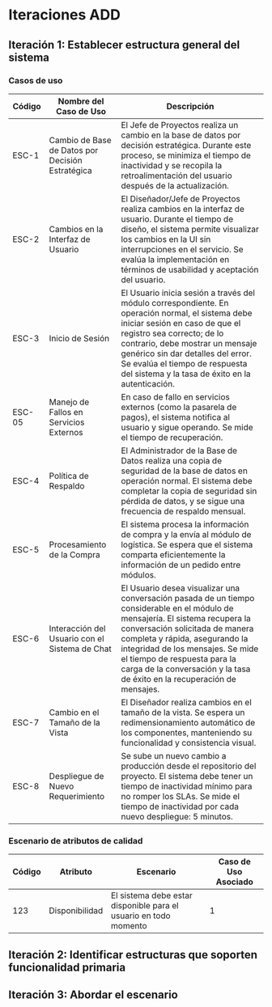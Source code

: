 # Iteraciones ADD
## Iteración 1: Establecer estructura general del sistema
### Casos de uso
| Código | Nombre del Caso de Uso | Descripción |
|--------|-------------------------|-------------|
| ESC-1 | Cambio de Base de Datos por Decisión Estratégica | El Jefe de Proyectos realiza un cambio en la base de datos por decisión estratégica. Durante este proceso, se minimiza el tiempo de inactividad y se recopila la retroalimentación del usuario después de la actualización. |
| ESC-2 | Cambios en la Interfaz de Usuario | El Diseñador/Jefe de Proyectos realiza cambios en la interfaz de usuario. Durante el tiempo de diseño, el sistema permite visualizar los cambios en la UI sin interrupciones en el servicio. Se evalúa la implementación en términos de usabilidad y aceptación del usuario. |
| ESC-3 | Inicio de Sesión | El Usuario inicia sesión a través del módulo correspondiente. En operación normal, el sistema debe iniciar sesión en caso de que el registro sea correcto; de lo contrario, debe mostrar un mensaje genérico sin dar detalles del error. Se evalúa el tiempo de respuesta del sistema y la tasa de éxito en la autenticación. |
| ESC-05 | Manejo de Fallos en Servicios Externos | En caso de fallo en servicios externos (como la pasarela de pagos), el sistema notifica al usuario y sigue operando. Se mide el tiempo de recuperación. |
| ESC-4 | Política de Respaldo | El Administrador de la Base de Datos realiza una copia de seguridad de la base de datos en operación normal. El sistema debe completar la copia de seguridad sin pérdida de datos, y se sigue una frecuencia de respaldo mensual. |
| ESC-5 | Procesamiento de la Compra | El sistema procesa la información de compra y la envía al módulo de logística. Se espera que el sistema comparta eficientemente la información de un pedido entre módulos. |
| ESC-6 | Interacción del Usuario con el Sistema de Chat | El Usuario desea visualizar una conversación pasada de un tiempo considerable en el módulo de mensajería. El sistema recupera la conversación solicitada de manera completa y rápida, asegurando la integridad de los mensajes. Se mide el tiempo de respuesta para la carga de la conversación y la tasa de éxito en la recuperación de mensajes. |
| ESC-7 | Cambio en el Tamaño de la Vista | El Diseñador realiza cambios en el tamaño de la vista. Se espera un redimensionamiento automático de los componentes, manteniendo su funcionalidad y consistencia visual. |
| ESC-8 | Despliegue de Nuevo Requerimiento | Se sube un nuevo cambio a producción desde el repositorio del proyecto. El sistema debe tener un tiempo de inactividad mínimo para no romper los SLAs. Se mide el tiempo de inactividad por cada nuevo despliegue: 5 minutos. |




### Escenario de atributos de calidad



| Código | Atributo | Escenario | Caso de Uso Asociado |
| ------ | -------- | --------- | -------------------- |
|123|Disponibilidad|El sistema debe estar disponible para el usuario en todo momento|1|

## Iteración 2: Identificar estructuras que soporten funcionalidad primaria
## Iteración 3: Abordar el escenario